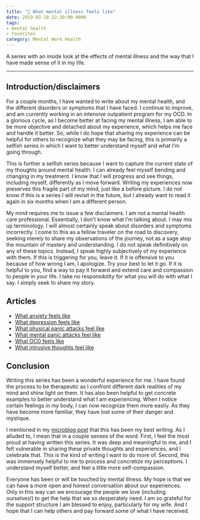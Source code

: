 ```yaml
---
title: "💮 What mental illness feels like"
date: 2019-03-18 22:39:00-0000
tags:
- mental health
- favorites
category: Mental Work Health
---
```


A series with an inside look at the effects of mental illness and the way that I have made sense of it in my life.

***

## Introduction/disclaimers
For a couple months, I have wanted to write about my mental health, and the different disorders or symptoms that I have faced. I continue to improve, and am currently working in an intensive outpatient program for my OCD. In a glorious cycle, as I become better at facing my mental illness, I am able to be more objective and detached about my experience, which helps me face and handle it better. So, while I do hope that sharing my experience can be helpful for others to recognize what they may be facing, this is primarily a selfish series in which I want to better understand myself and what I’m going through.

This is further a selfish series because I want to capture the current state of my thoughts around mental health. I can already feel myself bending and changing in my treatment. I know that I will progress and see things, including myself, differently as I move forward. Writing my experiences now preserves this fragile part of my mind, just like a before picture. I do not know if this is a series I will revisit in the future, but I already want to read it again in six months when I am a different person.

My mind requires me to issue a few disclaimers. I am not a mental health care professional. Essentially, I don’t know what I’m talking about. I may mix up terminology. I will almost certainly speak about disorders and symptoms incorrectly. I come to this as a fellow traveler on the road to discovery, seeking merely to share my observations of the journey, not as a sage atop the mountain of mastery and understanding. I do not speak definitively on any of these topics. Instead, I speak highly subjectively of my experience with them. If this is triggering for you, leave it. If it is offensive to you because of how wrong I am, I apologize. Try your best to let it go. If it is helpful to you, find a way to pay it forward and extend care and compassion to people in your life. I take no responsibility for what you will do with what I say. I simply seek to share my story.

## Articles
- [What anxiety feels like](https://www.bennorris.org/2019/03/20/what-anxiety-feels.html)
- [What depression feels like](https://www.bennorris.org/2019/03/21/what-depression-feels.html)
- [What physical panic attacks feel like](https://www.bennorris.org/2019/03/22/what-physical-panic.html)
- [What mental panic attacks feel like](https://www.bennorris.org/2019/03/23/what-mental-panic.html)
- [What OCD feels like](https://www.bennorris.org/2019/03/25/what-ocd-feels.html)
- [What intrusive thoughts feel like](https://www.bennorris.org/2019/03/26/what-intrusive-thoughts.html)

## Conclusion
Writing this series has been a wonderful experience for me. I have found the process to be therapeutic as I confront different dark realities of my mind and shine light on them. It has also been helpful to get concrete examples to better understand what I am experiencing. When I notice certain feelings in my body, I can now recognize them more easliy. As they have become more familiar, they have lost some of their danger and mystique.

I mentioned in my [microblog post](https://www.bennorris.org/2019/03/27/i-finished-my.html) that this has been my best writing. As I alluded to, I mean that in a couple senses of the word. First, I feel the most proud at having written this series. It was deep and meaningful to me, and I felt vulnerable in sharing these private thoughts and experiences, and I celebrate that. This is the kind of writing I want to do more of. Second, this was immensely helpful to me to process and concretize my perceptions. I understand myself better, and feel a little more self-compassion.

Everyone has been or will be touched by mental illness. My hope is that we can have a more open and honest conversation about our experiences. Only in this way can we encourage the people we love (including ourselves!) to get the help that we so desperately need. I am so grateful for the support structure I am blessed to enjoy, particularly for my wife. And I hope that I can help others and pay forward some of what I have received.